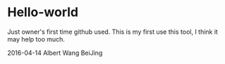 # Hello-world
Just owner's first time github used.
This is my first use this tool, I think it may help too much.

2016-04-14
Albert Wang BeiJing
